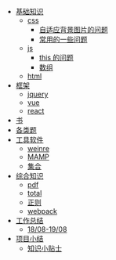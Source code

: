 - [基础知识]()
  - [css]()
    - [自适应背景图片的问题](基础知识/css/bg.md)
    - [常用的一些问题](基础知识/css/forget.md)
  - [js]()
    - [this 的问题](基础知识/js/this.md)
    - [数组](基础知识/js/数组.md)
  - [html]()
- [框架]()
  - [jquery]()
  - [vue]()
  - [react]()
- [书]()
- [各类题]()
- [工具软件]()
  - [weinre](工具软件/weinre.md)
  - [MAMP](工具软件/MAMP.md)
  - [集合](工具软件/集合.md)
- [综合知识]()
  - [pdf](综合知识/pdf.md)
  - [total](综合知识/total.md)
  - [正则](综合知识/regex.md)
  - [webpack](综合知识/webpack.md)
- [工作总结]()
  - [18/08-19/08](工作总结/2018年08到2019年08工作总结.md)
- [项目小结]()
  - [知识小贴士](项目小结/知识小贴士.md)
